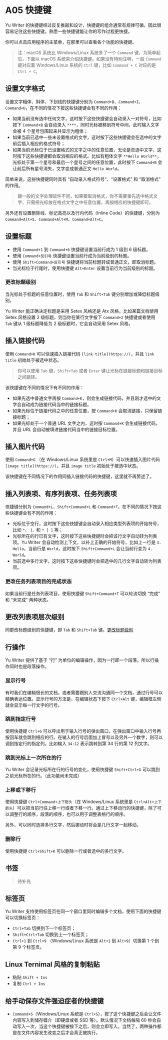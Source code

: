 # A05 快捷键

Yu Writer 的快捷键经过反复推敲和设计，快捷键的组合通常有规律可循，因此很容易记住这些快捷键。熟悉一些快捷键能让你的写作过程更快捷。

你可以点击应用程序的主菜单，在那里可以查看各个功能的快捷键。

> 注：macOS 系统比 Windows/Linux 系统多了一个 `Command` 键，为简单起见，下面以 macOS 系统来介绍快捷键。如果没有特别注明，一般 `Command` 键对应着 Windows/Linux 系统的 `Ctrl` 键，比如 `Command + C` 对应的是 `Ctrl + C`。

## 设置文字格式

设置文字粗体、斜体、下划线的快捷键分别为 `Command+B`、`Command+I`、`Command+U`，在不同的情况下按这些快捷键会有不同的作用：

* 如果当前没有选中任何文字，这时按下这些快捷键会自动录入一对符号，比如按下 `Command+B` 会自动录入 `****`，同时光标被移到符号中间，此时输入文字会被 4 个星号包围起来并显示为粗体；
* 如果当前已选中一些未设置格式的文字，这时按下这些快捷键会在选中的文字前后插入相应的格式符号；
* 如果当前光标位于已设置格式的文字之中的任意位置，无论是否选中文字，这时按下这些快捷键都会取消相应的格式。比如有粗体文字 `**Hello World**`，光标处于第一个星号和最后一个星号之间的任意位置，此时按下 `Command+B` 会让前后所有星号消失，文字变成普通正文 `Hello World`。

简单来说，这些快捷键同时具有 “自动录入格式符号”、“设置格式” 和 “取消格式” 的作用。

> 跟一般的文字处理软件不同，如果要取消格式，你不需要事先选中格式文字，只需把光标放在格式文字之中任意位置，再按相应的快捷键即可。

另外还有设置删除线、标记高亮以及行内代码（Inline Code）的快捷键，分别为 `Command+Alt+S`、`Command+Alt+M`、`Command+Alt+C`。

## 设置标题

* 使用 `Command+1` 到 `Command+6` 快捷键设置当前行成为 1 级到 6 级标题。
* 使用 `Command+反引号` 快捷键设置当前行成为当前级别的标题。
* 使用 `Shift+Command+反引号` 快捷键将当前标题转成普通正文，即取消标题。
* 当光标位于行尾时，使用快捷键 `Alt+Enter` 设置当前行为当前级别的标题。

### 更改标题级别

当光标处于标题的任意位置时，使用 `Tab` 和 `Shift+Tab` 键分别增加或降低标题级别，

Yu Writer 能正确决定标题是采用 Setex 风格还是 Atx 风格，比如某篇文档使用 Setex 风格设置 2 级标题，则当你在某行文字按下 `Command+2` 快捷键或者使用 `Tab` 键从 1 级标题降低为 2 级标题时，它会自动采用 Setex 风格。

## 插入链接代码

使用 `Command+K` 可以快速插入链接代码 `[link title](https://)`，并且 `link title` 初始处于被选中状态。

> 你可以使用 `Tab` 键，`Shift+Tab` 或者 `Enter` 键让光标在链接标题和链接目标之间跳转。

该快捷键在不同的情况下有不同的作用：

* 如果先选中普通文字再按 `Command+K`，则会生成链接代码，并且刚才选中的文字会自动成为链接代码当中的链接标题。
* 如果光标位于链接代码之中的任意位置，按 `Command+K` 会取消链接，只保留链接标题；
* 如果光标处于一个普通 URL 文字之内，这时按  `Command+K` 会生成链接代码，并且 URL 会自动被填进链接代码当中的链接目标位置。

## 插入图片代码

使用 `Command+G` （在 Windows/Linux 系统里是 `Ctrl+M`）可以快速插入图片代码 `[image title](https://)`，并且 `image title` 初始处于被选中状态。

该快捷键在不同情况下的作用同插入链接代码的快捷键，这里就不再赘述了。

## 插入列表项、有序列表项、任务列表项

快捷键分别为 `Command+L`、`Shift+Command+L` 和 `Command+T`，在不同的情况下按这些快捷键会有不同的作用：

* 光标位于空行，这时按下这些快捷键会自动录入相应类型列表项的开始符号，比如 `*`、 `1.` 和 `* [ ]` 等；
* 光标所在的行已有文字，这时按下这些快捷键时会把该行文字自动转为列表项。Yu Writer 会自动检测上下文，以补上正确的开始符号，比如上一行是 `3. Hello`，当前行是 `World`，这时按下 `Shift+Command+L` 会让当前行变为 `4. World`。
* 当前选中多行文字，这时按下这些快捷键时会把选中的几行文字自动转为列表项。

### 更改任务列表项目的完成状态

如果当前行是任务列表项目，使用快捷键 `Shift+Command+T` 可以轮流切换 “完成” 和 “未完成” 两种状态。

## 更改列表项层次级别

同更改标题级别的快捷键，即 `Tab` 和 `Shift+Tab` 键。[更改标题级别](#更改标题级别)

## 行操作

Yu Writer 提供了基于 “行” 为单位的编辑操作，因为一行即一个段落，所以行操作同时也是段落操作。

### 显示行号

有时我们在编辑很长的文档，或者需要跟别人交流沟通同一个文档，通过行号可以精确表达位置。显示行号的方法是，在编辑状态下按下 `Ctrl+Alt` 键，编辑框左侧就会显示每一行文字的行号。

### 跳到指定行号

使用快捷键 `Ctrl+G` 可以呼出用于输入行号的弹出窗口，在弹出窗口中输入行号再按回车就会跳到相应的行。在输入的行号后面加上冒号以及另外一个数字，则可以调到指定行的指定列。比如输入 `34:12` 表示跳转到第 34 行的第 12 列文字。

### 跳到光标上一次所在的行

Yu Writer 会记录光标所在行的行号的变化，使用快捷键 `Shift+Ctrl+G` 可以跳到之前光标所在的行。（此功能尚未完成）

### 上移或下移行

使用快捷键 `Ctrl+Command+上下箭头`（在 Windows/Linux 系统里是 `Ctrl+Alt+上下箭头`）可以把当前行往上移一行或者下移一行。通过上下移动行的快捷键，除了可以调整行的顺序，段落的顺序，也可以用于调整表格行的顺序。

另外，可以同时选择多行文字，然后挪动时将会是几行文字一起移动。

### 删除行

使用快捷键 `Ctrl+Shift+K` 可以删除一行或者选中的多行文字。

## 书签

> 待补充

## 标签页

Yu Writer 支持使用标签页在同一个窗口里同时编辑多个文档，使用下面的快捷键可以切换标签页：

* `Ctrl+Tab` 切换到下一个标签页；
* `Shift+Ctrl+Tab` 切换到上一个标签页；
* `Ctrl+1` 到 `Ctrl+9` （Windows/Linux 系统是 `Alt+1` 到 `Alt+9`）切换第 1 个到第 9 个标签页。

## Linux Ternimal 风格的复制粘贴

* 粘贴 `Shift + Ins`
* 复制 `Ctrl + Ins`

## 给手动保存文件强迫症者的快捷键

* `Command+S`（Windows/Linux 系统是 `Ctrl+S`），按了这个快捷键之后会让文件内容写入到储存媒介（即硬盘或者 SSD 等）。默认情况下文档每隔 60 秒会自动写入一次，当这个快捷键被按下之后，则会立即写入。当然了，两种操作都是在文件内容发生改变之后才会真正被执行。